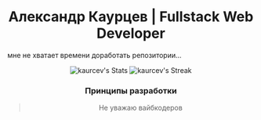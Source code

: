 <h1 align="center">Александр Каурцев | Fullstack Web Developer</h1>

мне не хватает времени доработать репозитории...

<div align="center">
  
![kaurcev's Stats](https://github-readme-stats.vercel.app/api?username=kaurcev&theme=tokyonight&show_icons=true&hide_border=false&count_private=true)
![kaurcev's Streak](https://github-readme-streak-stats.herokuapp.com/?user=kaurcev&theme=tokyonight&hide_border=false)

<div>

### Принципы разработки

> Не уважаю вайбкодеров
